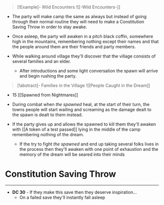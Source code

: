 
> [!Example]- Wild Encounters
> ![[-Wild Encounters-]]
- The party will make camp the same as always but instead of going through their normal routine they will need to make a Constitution Saving Throw in order to stay awake.

- Once asleep, the party will awaken in a pitch black coffin, somewhere high in the mountains, remembering nothing except their names and that the people around them are their friends and party members.

- While walking around village they'll discover that the village consists of several families and an elder.
	- After introductions and some light conversation the spawn will arrive and begin rushing the party.
>[!abstract]- Families in the Village
>![[People Caught in the Dream]]

- 15 [[Spawned from Nightmares]]

- During combat when *the spawned* heal, at the start of their turn, the towns people will start wailing and screaming as the damage dealt to the spawn is dealt to them instead.

- If the party gives up and allows the spawned to kill them they'll awaken with [[A token of a test passed]] lying in the middle of the camp remembering nothing of the dream.
	- If the try to fight *the spawned* and end up taking several folks lives in the process then they'll awaken with one point of exhaustion and the memory of the dream will be seared into their minds 

# Constitution Saving Throw
---
- **DC 30** - If they make this save then they deserve inspiration...
	- On a failed save they'll instantly fall asleep
